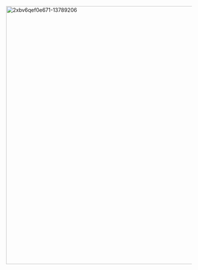 <img width="695" height="699" alt="2xbv6qef0e671-13789206" src="https://github.com/user-attachments/assets/e952d78c-97e8-41cf-b94e-cbb704c3bacf" />
